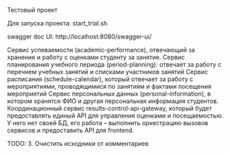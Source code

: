 Тестовый проект

Для запуска проекта: start_trial.sh

swagger doc UI: http://localhost:8080/swagger-ui/



Сервис успеваемости (academic-performance), отвечающий за хранение и работу с оценками студенту за занятие.
Сервис планирования учебного периода (period-planning): отвечает за работу с перечнем учебных занятий и списками участников занятий
Сервис расписания (schedule-calendar), который отвечает за работу с мероприятиями, проводящимися по занятиям и фактами посещения мероприятий
Сервис персональных данных (personal-information), в котором хранятся ФИО и другая персональная информация студентов.
Координационный сервис results-control-api-gateway, который будет предоставлять единый API для управления оценками и посещаемостью. У него нет своей БД, его работа – выполнить оркестрацию вызовов сервисов и предоставить API для frontend.



TODO:
     3. Очистить исходники от комментариев
